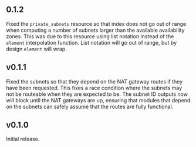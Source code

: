 ## 0.1.2

Fixed the `private_subnets` resource so that index does not go out of range when
computing a number of subnets larger than the available availability zones.
This was due to this resource using list notation instead of the `element`
interpolation function. List notation will go out of range, but by design
`element` will wrap.

## v0.1.1

Fixed the subnets so that they depend on the NAT gateway routes if they have
been requested. This fixes a race condition where the subnets may not be
routeable when they are expected to be. The subnet ID outputs now will block
until the NAT gateways are up, ensuring that modules that depend on the subnets
can safely assume that the routes are fully functional.

## v0.1.0

Initial release.
